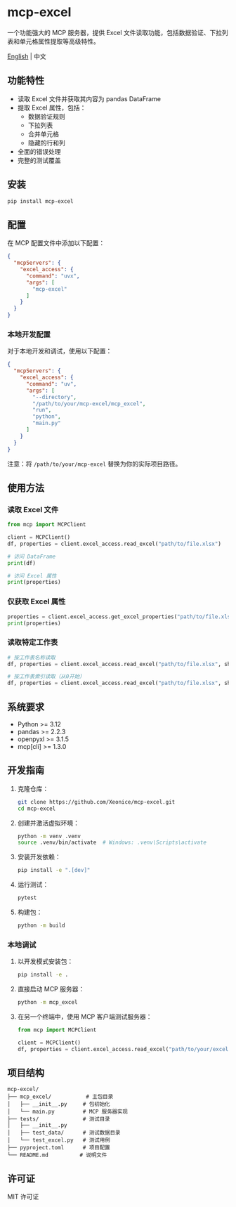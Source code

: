 # mcp-excel

一个功能强大的 MCP 服务器，提供 Excel 文件读取功能，包括数据验证、下拉列表和单元格属性提取等高级特性。

[English](README.md) | 中文

## 功能特性

- 读取 Excel 文件并获取其内容为 pandas DataFrame
- 提取 Excel 属性，包括：
  - 数据验证规则
  - 下拉列表
  - 合并单元格
  - 隐藏的行和列
- 全面的错误处理
- 完整的测试覆盖

## 安装

```bash
pip install mcp-excel
```

## 配置

在 MCP 配置文件中添加以下配置：

```json
{
  "mcpServers": {
    "excel_access": {
      "command": "uvx",
      "args": [
        "mcp-excel"
      ]
    }
  }
}
```

### 本地开发配置

对于本地开发和调试，使用以下配置：

```json
{
  "mcpServers": {
    "excel_access": {
      "command": "uv",
      "args": [
        "--directory",
        "/path/to/your/mcp-excel/mcp_excel",
        "run",
        "python",
        "main.py"
      ]
    }
  }
}
```

注意：将 `/path/to/your/mcp-excel` 替换为你的实际项目路径。

## 使用方法

### 读取 Excel 文件

```python
from mcp import MCPClient

client = MCPClient()
df, properties = client.excel_access.read_excel("path/to/file.xlsx")

# 访问 DataFrame
print(df)

# 访问 Excel 属性
print(properties)
```

### 仅获取 Excel 属性

```python
properties = client.excel_access.get_excel_properties("path/to/file.xlsx")
print(properties)
```

### 读取特定工作表

```python
# 按工作表名称读取
df, properties = client.excel_access.read_excel("path/to/file.xlsx", sheet_name="Sheet2")

# 按工作表索引读取（从0开始）
df, properties = client.excel_access.read_excel("path/to/file.xlsx", sheet_name=1)
```

## 系统要求

- Python >= 3.12
- pandas >= 2.2.3
- openpyxl >= 3.1.5
- mcp[cli] >= 1.3.0

## 开发指南

1. 克隆仓库：
   ```bash
   git clone https://github.com/Xeonice/mcp-excel.git
   cd mcp-excel
   ```

2. 创建并激活虚拟环境：
   ```bash
   python -m venv .venv
   source .venv/bin/activate  # Windows: .venv\Scripts\activate
   ```

3. 安装开发依赖：
   ```bash
   pip install -e ".[dev]"
   ```

4. 运行测试：
   ```bash
   pytest
   ```

5. 构建包：
   ```bash
   python -m build
   ```

### 本地调试

1. 以开发模式安装包：
   ```bash
   pip install -e .
   ```

2. 直接启动 MCP 服务器：
   ```bash
   python -m mcp_excel
   ```

3. 在另一个终端中，使用 MCP 客户端测试服务器：
   ```python
   from mcp import MCPClient
   
   client = MCPClient()
   df, properties = client.excel_access.read_excel("path/to/your/excel/file.xlsx")
   ```

## 项目结构

```
mcp-excel/
├── mcp_excel/           # 主包目录
│   ├── __init__.py     # 包初始化
│   └── main.py         # MCP 服务器实现
├── tests/              # 测试目录
│   ├── __init__.py
│   ├── test_data/      # 测试数据目录
│   └── test_excel.py   # 测试用例
├── pyproject.toml      # 项目配置
└── README.md          # 说明文件
```

## 许可证

MIT 许可证 